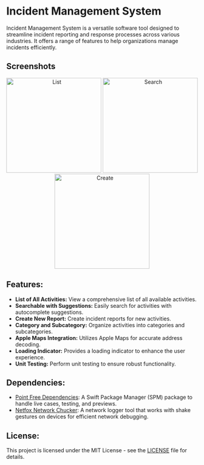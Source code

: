 # Incident Management System

Incident Management System is a versatile software tool designed to streamline incident reporting and response processes across various industries. It offers a range of features to help organizations manage incidents efficiently.
## Screenshots

<p align="center"; margin-right: 20px;>
  <img src="https://github.com/knight6700/Incident-management-system/assets/10992377/1912be7e-6548-4719-a4e0-d4a140e530c5" alt="List" width="250"/> 
  
  <img src="https://github.com/knight6700/Incident-management-system/assets/10992377/50085745-a565-474c-8d8e-a9aece393e19" alt="Search" width="250"/> 
  
  <img src="https://github.com/knight6700/Incident-management-system/assets/10992377/1e853769-7faa-4534-8a4d-826862f3cfee" alt="Create" width="250"/> 
</p>

## Features:
- **List of All Activities:** View a comprehensive list of all available activities.
- **Searchable with Suggestions:** Easily search for activities with autocomplete suggestions.
- **Create New Report:** Create incident reports for new activities.
- **Category and Subcategory:** Organize activities into categories and subcategories.
- **Apple Maps Integration:** Utilizes Apple Maps for accurate address decoding.
- **Loading Indicator:** Provides a loading indicator to enhance the user experience.
- **Unit Testing:** Perform unit testing to ensure robust functionality. 

## Dependencies:
- [Point Free Dependencies](https://github.com/your_username/point-free-dependencies): A Swift Package Manager (SPM) package to handle live cases, testing, and previews. 
- [Netfox Network Chucker](https://github.com/your_username/netfox-network-chucker): A network logger tool that works with shake gestures on devices for efficient network debugging.

## License:
This project is licensed under the MIT License - see the [LICENSE](LICENSE) file for details.
